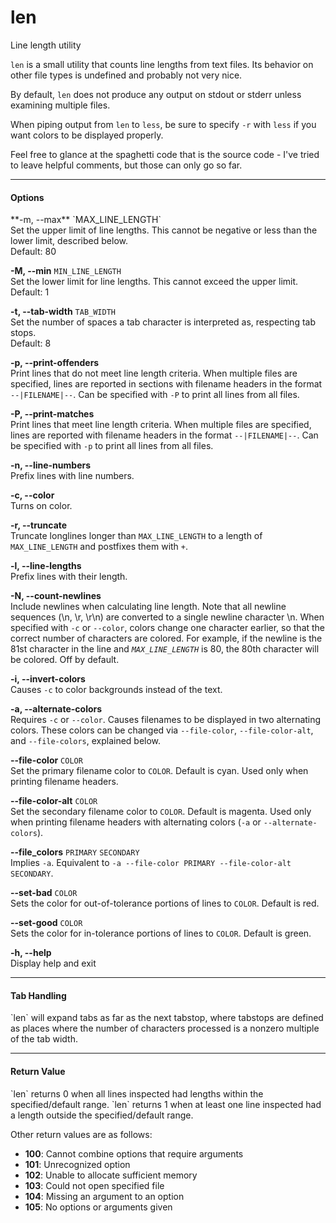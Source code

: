 # len
Line length utility

`len` is a small utility that counts line lengths from text files. Its behavior on other file types is undefined and probably not very nice.

By default, `len` does not produce any output on stdout or stderr unless examining multiple files.

When piping output from `len` to `less`, be sure to specify `-r` with `less` if you want colors to be displayed properly.

Feel free to glance at the spaghetti code that is the source code - I've tried to leave helpful comments, but those can only go so far.

<hr>
<h4>Options</h4>
**-m, --max** `MAX_LINE_LENGTH`<br>
Set the upper limit of line lengths. This cannot be negative or less than the lower limit, described below.<br>
Default: 80

**-M, --min** `MIN_LINE_LENGTH` <br>
Set the lower limit for line lengths. This cannot exceed the upper limit.<br>
Default: 1

**-t, --tab-width** `TAB_WIDTH`<br>
Set the number of spaces a tab character is interpreted as, respecting tab stops.<br>
Default: 8

**-p, --print-offenders**<br>
Print lines that do not meet line length criteria. When multiple files are specified, lines are reported in sections with filename headers in the format `--|FILENAME|--`. Can be specified with `-P` to print all lines from all files.

**-P, --print-matches**<br>
Print lines that meet line length criteria. When multiple files are specified, lines are reported with filename headers in the format `--|FILENAME|--`. Can be specified with `-p` to print all lines from all files.

**-n, --line-numbers**<br>
Prefix lines with line numbers.

**-c, --color**<br>
Turns on color.

**-r, --truncate**<br>
Truncate longlines longer than `MAX_LINE_LENGTH` to a length of `MAX_LINE_LENGTH` and postfixes them with `+`.

**-l, --line-lengths**<br>
Prefix lines with their length.

**-N, --count-newlines**<br>
Include newlines when calculating line length. Note that all newline sequences (\n, \r, \r\n) are converted to a single newline character \n. When specified with `-c` or `--color`, colors change one character earlier, so that the correct number of characters are colored. For example, if the newline is the 81st character in the line and *`MAX_LINE_LENGTH`* is 80, the 80th character will be colored. Off by default.

**-i, --invert-colors**<br>
Causes `-c` to color backgrounds instead of the text.

**-a, --alternate-colors**<br>
Requires `-c` or `--color`. Causes filenames to be displayed in two alternating colors. These colors can be changed via `--file-color`, `--file-color-alt`, and `--file-colors`, explained below.

**--file-color** `COLOR`<br>
Set the primary filename color to `COLOR`. Default is cyan. Used only when printing filename headers.

**--file-color-alt** `COLOR`<br>
Set the secondary filename color to `COLOR`. Default is magenta. Used only when printing filename headers with alternating colors (`-a` or `--alternate-colors`).

**--file_colors** `PRIMARY` `SECONDARY`<br>
Implies `-a`. Equivalent to `-a --file-color PRIMARY --file-color-alt SECONDARY`.

**--set-bad** `COLOR`<br>
Sets the color for out-of-tolerance portions of lines to `COLOR`. Default is red.

**--set-good** `COLOR`<br>
Sets the color for in-tolerance portions of lines to `COLOR`. Default is green.

**-h, --help**<br>
Display help and exit

<hr>
<h4>Tab Handling</h4>
`len` will expand tabs as far as the next tabstop, where tabstops are defined as places where the number of characters processed is a nonzero multiple of the tab width.

<hr>
<h4>Return Value</h4>
`len` returns 0 when all lines inspected had lengths within the specified/default range.
`len` returns 1 when at least one line inspected had a length outside the specified/default range.

Other return values are as follows:
* **100**: Cannot combine options that require arguments
* **101**: Unrecognized option
* **102**: Unable to allocate sufficient memory
* **103**: Could not open specified file
* **104**: Missing an argument to an option
* **105**: No options or arguments given
